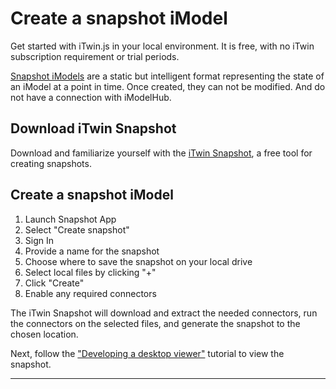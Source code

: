 # Create a snapshot iModel

Get started with iTwin.js in your local environment. It is free, with no iTwin subscription requirement or trial periods.

[Snapshot iModels](../backend/accessingimodels.md/#snapshot-imodels) are a static but intelligent format representing the state of an iModel at a point in time. Once created, they can not be modified. And do not have a connection with iModelHub.

## Download iTwin Snapshot

Download and familiarize yourself with the [iTwin Snapshot](./itwin-snapshot-app.md), a free tool for creating snapshots.

## Create a snapshot iModel

1. Launch Snapshot App
1. Select "Create snapshot"
1. Sign In
1. Provide a name for the snapshot
1. Choose where to save the snapshot on your local drive
1. Select local files by clicking "+"
1. Click "Create"
1. Enable any required connectors

The iTwin Snapshot will download and extract the needed connectors, run the connectors on the selected files, and generate the snapshot to the chosen location.

Next, follow the ["Developing a desktop viewer"](./develop-desktop-viewer.md) tutorial to view the snapshot.

---
<style>
    a#getting-started---explore-imodel {
        display: none;
    }
</style>
